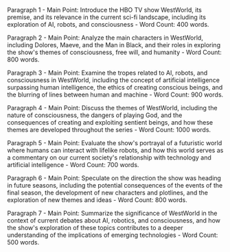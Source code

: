 Paragraph 1 - Main Point: Introduce the HBO TV show WestWorld, its premise, and its relevance in the current sci-fi landscape, including its exploration of AI, robots, and consciousness - Word Count: 400 words.

Paragraph 2 - Main Point: Analyze the main characters in WestWorld, including Dolores, Maeve, and the Man in Black, and their roles in exploring the show's themes of consciousness, free will, and humanity - Word Count: 800 words.

Paragraph 3 - Main Point: Examine the tropes related to AI, robots, and consciousness in WestWorld, including the concept of artificial intelligence surpassing human intelligence, the ethics of creating conscious beings, and the blurring of lines between human and machine - Word Count: 900 words.

Paragraph 4 - Main Point: Discuss the themes of WestWorld, including the nature of consciousness, the dangers of playing God, and the consequences of creating and exploiting sentient beings, and how these themes are developed throughout the series - Word Count: 1000 words.

Paragraph 5 - Main Point: Evaluate the show's portrayal of a futuristic world where humans can interact with lifelike robots, and how this world serves as a commentary on our current society's relationship with technology and artificial intelligence - Word Count: 700 words.

Paragraph 6 - Main Point: Speculate on the direction the show was heading in future seasons, including the potential consequences of the events of the final season, the development of new characters and plotlines, and the exploration of new themes and ideas - Word Count: 800 words.

Paragraph 7 - Main Point: Summarize the significance of WestWorld in the context of current debates about AI, robotics, and consciousness, and how the show's exploration of these topics contributes to a deeper understanding of the implications of emerging technologies - Word Count: 500 words.